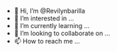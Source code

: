 - 👋 Hi, I’m @Revilynbarilla
- 👀 I’m interested in ...
- 🌱 I’m currently learning ...
- 💞️ I’m looking to collaborate on ...
- 📫 How to reach me ...

<!---
Revilynbarilla/Revilynbarilla is a ✨ special ✨ repository because its `README.md` (this file) appears on your GitHub profile.
You can click the Preview link to take a look at your changes.
--->
